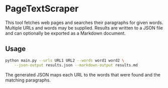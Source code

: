 # PageTextScraper

This tool fetches web pages and searches their paragraphs for given words.
Multiple URLs and words may be supplied. Results are written to a JSON file and
can optionally be exported as a Markdown document.

## Usage

```bash
python main.py --urls URL1 URL2 --words word1 word2 \
    --json-output results.json --markdown-output results.md
```

The generated JSON maps each URL to the words that were found and the matching
paragraphs.
